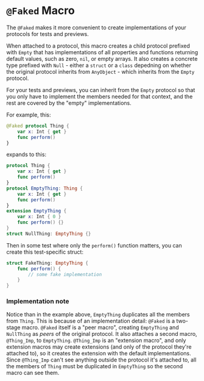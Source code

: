 # `@Faked` Macro

The `@Faked` makes it more convenient to create implementations of your protocols for tests and previews.

When attached to a protocol, this macro creates a child protocol prefixed with `Empty` that has implementations of all properties and functions returning default values, such as zero, `nil`, or empty arrays. It also creates a concrete type prefixed with `Null` - either a `struct` or a `class` depedning on whether the original protocol inherits from `AnyObject` - which inherits from the `Empty` protocol.

For your tests and previews, you can inherit from the `Empty` protocol so that you only have to implement the members needed for that context, and the rest are covered by the "empty" implementations.

For example, this:

```swift
@Faked protocol Thing {
    var x: Int { get }
    func perform()
}
```
expands to this:
```swift
protocol Thing {
    var x: Int { get }
    func perform()
}
protocol EmptyThing: Thing {
    var x: Int { get }
    func perform()
}
extension EmptyThing {
    var x: Int { 0 }
    func perform() {}
}
struct NullThing: EmptyThing {}
```

Then in some test where only the `perform()` function matters, you can create this test-specific struct:

```swift
struct FakeThing: EmptyThing {
    func perform() {
        // some fake implementation
    }
}
```

### Implementation note

Notice than in the example above, `EmptyThing` duplicates all the members from `Thing`. This is because of an implementation detail: `@Faked` is a two-stage macro. `@Faked` itself is a "peer macro", creating `EmptyThing` and `NullThing` as _peers_ of the original protocol. It also attaches a second macro, `@Thing_Imp`, to `EmptyThing`. `@Thing_Imp` is an "extension macro", and only extension macros may create extensions (and only of the protocol they're attached to), so it creates the extension with the default implementations. Since `@Thing_Imp` can't see anything outside the protocol it's attached to, all the members of `Thing` must be duplicated in `EmptyThing` so the second macro can see them.
